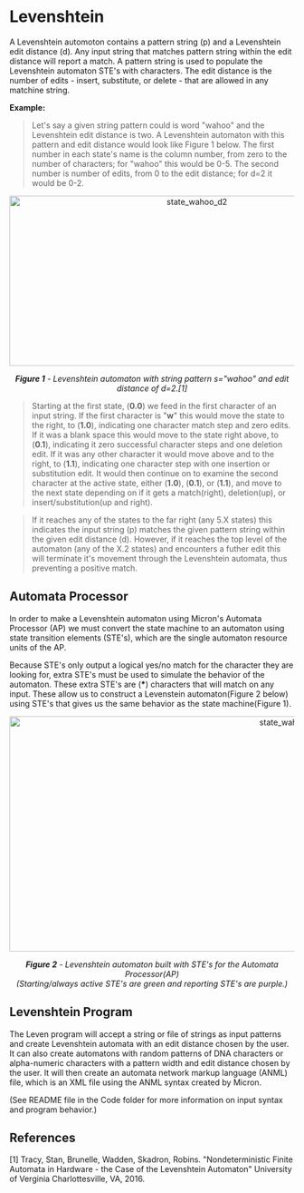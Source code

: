 # Levenshtein

A Levenshtein automoton contains a pattern string (p) and a Levenshtein edit distance (d). Any input string that matches pattern string within the edit distance will report a match. A pattern string is used to populate the Levenshtein automaton STE's with characters. The edit distance is the number of edits - insert, substitute, or delete - that are allowed in any matchine string.

**Example:** 
>Let's say a given string pattern could is word "wahoo" and the Levenshtein edit distance is two. A Levenshtein automaton with this pattern and edit distance would look like Figure 1 below. The first number in each state's name is the column number, from zero to the number of characters; for "wahoo" this would be 0-5. The second number is number of edits, from 0 to the edit distance; for d=2 it would be 0-2.

<p align="center">
<img src="https://raw.githubusercontent.com/jeffudall/Levenshtein/master/Images/Levenshtein-automaton-sm.jpg" width="647" height="300" alt="state_wahoo_d2">  
</p>

<p align="center">
<i><b>Figure 1</b> - Levenshtein automaton with string pattern s="wahoo" and edit distance of d=2.[1]</i>
</p>

>Starting at the first state, (**0.0**) we feed in the first character of an input string. If the first character is "**w**" this would move the state to the right, to (**1.0**), indicating one character match step and zero edits. If it was a blank space this would move to the state right above, to (**0.1**), indicating it zero successful character steps and one deletion edit. If it was any other character it would move above and to the right, to (**1.1**), indicating one character step with one insertion or substitution edit. It would then continue on to examine the second character at the active state, either (**1.0**), (**0.1**), or (**1.1**), and move to the next state depending on if it gets a match(right), deletion(up), or insert/substitution(up and right). 

>If it reaches any of the states to the far right (any 5.X states) this indicates the input string (p) matches the given pattern string within the given edit distance (d). However, if it reaches the top level of the automaton (any of the X.2 states) and encounters a futher edit this will terminate it's movement through the Levenshtein automata, thus preventing a positive match.


## Automata Processor

In order to make a Levenshtein automaton using Micron's Automata Processor (AP) we must convert the state machine to an automaton using state transition elements (STE's), which are the single automaton resource units of the AP.

Because STE's only output a logical yes/no match for the character they are looking for, extra STE's must be used to simulate the behavior of the automaton. These extra STE's are (**\***) characters that will match on any input. These allow us to construct a Levenstein automaton(Figure 2 below) using STE's that gives us the same behavior as the state machine(Figure 1).

<p align="center">
<img src="https://raw.githubusercontent.com/jeffudall/Levenshtein/master/Images/Levenshtein%20graph%20WAHOO%20w%20arrows%20sm.jpg" width="1000" height="415" alt="state_wahoo_d2_AP">  
</p>

<p align="center">
<i><b>Figure 2</b> - Levenshtein automaton built with STE's for the Automata Processor(AP) 
<br>(Starting/always active STE's are green and reporting STE's are purple.)</i>
</p>


## Levenshtein Program

The Leven program will accept a string or file of strings as input patterns and create Levenshtein automata with an edit distance chosen by the user. It can also create automatons with random patterns of DNA characters or alpha-numeric characters with a pattern width and edit distance chosen by the user. It will then create an automata network markup language (ANML) file, which is an XML file using the ANML syntax created by Micron.

(See README file in the Code folder for more information on input syntax and program behavior.)


## References

[1] Tracy, Stan, Brunelle, Wadden, Skadron, Robins. "Nondeterministic Finite Automata in Hardware - the Case of the Levenshtein Automaton" University of Verginia Charlottesville, VA, 2016.
